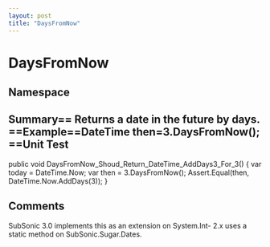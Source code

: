 ```yaml
---
layout: post
title: "DaysFromNow"
---
```


# DaysFromNow



<h2>Namespace</h2>

 
  

<h2>Summary== Returns a date in the future by days.  ==Example==DateTime then=3.DaysFromNow();  ==Unit Test</h2>

 
public void DaysFromNow_Shoud_Return_DateTime_AddDays3_For_3() {             var today = DateTime.Now;             var then = 3.DaysFromNow();              Assert.Equal(then, DateTime.Now.AddDays(3));         }  

<h2>Comments</h2>

 SubSonic 3.0 implements this as an extension on System.Int- 2.x uses a static method on SubSonic.Sugar.Dates.
